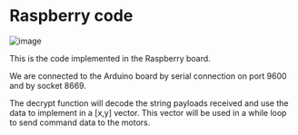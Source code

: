 # Raspberry code


![image](https://user-images.githubusercontent.com/60341858/166672193-b5ecf6ab-4041-4c86-a371-efe8a0f13f94.png)


This is the code implemented in the Raspberry board.

We are connected to the Arduino board by serial connection on port 9600 and by socket 8669. 

The decrypt function will decode the string payloads received and use the data to implement in a [x,y] vector. 
This vector will be used in a while loop to send command data to the motors.  
